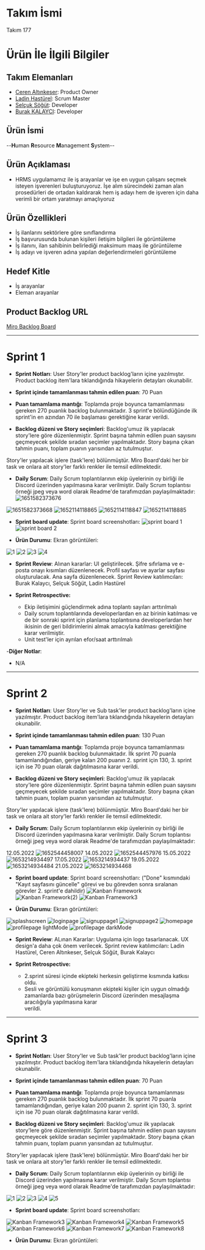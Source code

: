 # **Takım İsmi**

Takım 177

# Ürün İle İlgili Bilgiler

## Takım Elemanları

- [Ceren Altınkeser](https://github.com/cerenal): Product Owner
- [Ladin Hastürel](https://github.com/lhasturel): Scrum Master
- [Selçuk Söğüt](https://github.com/ssogut26): Developer
- [Burak KALAYCI](https://github.com/torukobyte): Developer

## Ürün İsmi

--**H**uman **R**esource **M**anagement **S**ystem--

## Ürün Açıklaması

- HRMS uygulamamız ile iş arayanlar ve işe en uygun çalışanı seçmek isteyen işverenleri
  buluşturuyoruz. İşe alım sürecindeki zaman alan prosedürleri de ortadan kaldırarak hem iş adayı
  hem de işveren için daha verimli bir ortam yaratmayı amaçlıyoruz

## Ürün Özellikleri

- İş ilanlarını sektörlere göre sınıflandırma
- İş başvurusunda bulunan kişileri iletişim bilgileri ile görüntüleme
- İş ilanını, ilan sahibinin belirlediği maksimum maaş ile görüntüleme
- İş adayı ve işveren adına yapılan değerlendirmeleri görüntüleme

## Hedef Kitle

- İş arayanlar
- Eleman arayanlar

## Product Backlog URL

[Miro Backlog Board](https://miro.com/app/board/uXjVO4JxoEI=/)

---

# Sprint 1

- **Sprint Notları**: User Story'ler product backlog'ların içine yazılmıştır. Product backlog item'lara tıklandığında hikayelerin detayları okunabilir.

- **Sprint içinde tamamlanması tahmin edilen puan**: 70 Puan

- **Puan tamamlama mantığı**: Toplamda proje boyunca tamamlanması gereken 270 puanlık backlog bulunmaktadır. 3 sprint'e bölündüğünde ilk sprint'in en azından 70 ile başlaması gerektiğine karar verildi.

- **Backlog düzeni ve Story seçimleri**: Backlog'umuz ilk yapılacak story'lere göre düzenlenmiştir. Sprint başına tahmin edilen puan sayısını geçmeyecek şekilde sıradan seçimler yapılmaktadır. Story başına çıkan tahmin puanı, toplam puanın yarısından az tutulmuştur. 

Story'ler yapılacak işlere (task'lere) bölünmüştür. Miro Board'daki her bir task ve onlara ait story'ler farklı renkler ile temsil edilmektedir.
- **Daily Scrum**: Daily Scrum toplantılarının ekip üyelerinin oy birliği ile Discord üzerinden yapılmasına karar verilmiştir. Daily Scrum toplantısı örneği jpeg veya word olarak Readme'de tarafımızdan paylaşılmaktadır:![1651582373676](https://user-images.githubusercontent.com/100482891/166457600-310661c5-9770-45a2-8b17-30353b4d5d88.jpg)

 ![1651582373668](https://user-images.githubusercontent.com/100482891/166457539-49835715-3038-4e29-9357-00f914f81313.png)
 ![1652114118865](https://user-images.githubusercontent.com/100482891/167456662-9d52f911-773b-4412-b058-0f1c6263b856.jpg)
 ![1652114118847](https://user-images.githubusercontent.com/100482891/167456719-4043c5f4-f989-4964-b4fc-7f9d4cc0c05e.jpg)
 ![1652114118885](https://user-images.githubusercontent.com/100482891/167456777-7f9331d8-8b5f-4b52-a311-2c5e904c38e0.jpg)


- **Sprint board update**: Sprint board screenshotları: 
![sprint board 1](https://user-images.githubusercontent.com/100482891/166457442-644282e1-b6c7-4d83-9bb8-f6856fd23363.jpg)
![sprint board 2](https://user-images.githubusercontent.com/100482891/167455509-d967e519-55d8-4a96-a8da-e019041916a6.jpg)



- **Ürün Durumu**: Ekran görüntüleri:

![1](https://user-images.githubusercontent.com/61664693/167292613-c9ac940a-58ca-47a8-bb32-125dd8faba24.png)
![2](https://user-images.githubusercontent.com/61664693/167292614-59b0fca3-75c9-4941-806a-b2d7da8f0368.png)
![3](https://user-images.githubusercontent.com/61664693/167292615-15f1a526-413c-43de-a571-87e7a2e58c47.png)
![4](https://user-images.githubusercontent.com/61664693/167292612-05e0e6f8-32a7-4118-a0c0-8e01186cfb16.png)

- **Sprint Review**: 
Alınan kararlar: UI geliştirilecek. Şifre sıfırlama ve e-posta onayı kısımları düzenlenecek. Profil sayfası ve ayarlar sayfası oluşturulacak. Ana sayfa düzenlenecek. Sprint Review katılımcıları: Burak Kalaycı, Selçuk Söğüt, Ladin Hastürel

- **Sprint Retrospective:**
  - Ekip iletişimini güçlendirmek adına toplantı sayıları arttırılmalı
  - Daily scrum toplantılarında developerlardan en az birinin katılması ve de bir sonraki sprint için planlama toplantısına developerlardan her
    ikisinin de geri bildirimlerini almak amacıyla katılması gerektiğine karar verilmiştir.
  - Unit test'ler için ayrılan efor/saat arttırılmalı

-**Diğer Notlar**:
- N/A

---

# Sprint 2

- **Sprint Notları**: User Story'ler ve Sub task'ler product backlog'ların içine yazılmıştır. Product backlog item'lara tıklandığında hikayelerin detayları okunabilir.

- **Sprint içinde tamamlanması tahmin edilen puan**: 130 Puan

- **Puan tamamlama mantığı**: Toplamda proje boyunca tamamlanması gereken 270 puanlık backlog bulunmaktadır. İlk sprint 70 puanla tamamlandığından, geriye kalan 200 puanın 2. sprint için 130, 3. sprint için ise 70 puan olarak dağıtılmasına karar verildi.


- **Backlog düzeni ve Story seçimleri**: Backlog'umuz ilk yapılacak story'lere göre düzenlenmiştir. Sprint başına tahmin edilen puan sayısını geçmeyecek şekilde sıradan seçimler yapılmaktadır. Story başına çıkan tahmin puanı, toplam puanın yarısından az tutulmuştur.

Story'ler yapılacak işlere (task'lere) bölünmüştür. Miro Board'daki her bir task ve onlara ait story'ler farklı renkler ile temsil edilmektedir.

- **Daily Scrum**: Daily Scrum toplantılarının ekip üyelerinin oy birliği ile Discord üzerinden yapılmasına karar verilmiştir. Daily Scrum toplantısı örneği jpeg veya word olarak Readme'de tarafımızdan paylaşılmaktadır:

12.05.2022 ![1652544458007](https://user-images.githubusercontent.com/100482891/168445607-aac82d62-0c3d-4aab-b8a0-e9d213db2c1a.jpg)
14.05.2022 ![1652544457976](https://user-images.githubusercontent.com/100482891/168445614-34d3b136-f373-440f-ab88-94a29282282d.jpg)
15.05.2022 ![1653214934497](https://user-images.githubusercontent.com/100482891/169690796-51db568f-fb6d-4b64-bdfc-63c19ade385d.jpg)
17.05.2022 ![1653214934437](https://user-images.githubusercontent.com/100482891/169690847-505da46e-2ecc-4f37-ae4f-2ac7d54e232e.jpg)
19.05.2022 ![1653214934484](https://user-images.githubusercontent.com/100482891/169690881-0bbf1f0c-7957-4e15-b157-16463e897338.jpg)
21.05.2022 ![1653214934468](https://user-images.githubusercontent.com/100482891/169690891-afb9cd99-ca0f-4cd3-81d5-9d0204286237.jpg)



- **Sprint board update**: Sprint board screenshotları: ("Done" kısmındaki "Kayıt sayfasını güncelle" görevi ve bu görevden sonra sıralanan görevler 2. sprint'e dahildir)
![Kanban Framework](https://user-images.githubusercontent.com/100482891/168445693-98797679-3881-45d2-a8db-15d1950f1e89.jpg)
![Kanban Framework(2)](https://user-images.githubusercontent.com/100482891/169690684-ea41fe57-104f-42be-8d21-064dced217ba.jpg)
![Kanban Framework3](https://user-images.githubusercontent.com/100482891/169879281-3d09545b-5e6a-4175-9e61-eb33d8924c10.jpg)


- **Ürün Durumu**: Ekran görüntüleri:

![splashscreen](https://user-images.githubusercontent.com/100482891/169692139-983919bd-c378-4ebf-9ee7-9205647a5fa0.png)
![loginpage](https://user-images.githubusercontent.com/100482891/169798811-3ad4a8b8-04a4-4744-842c-38aa38bd321f.png)
![signuppage1](https://user-images.githubusercontent.com/100482891/169798997-39ab9497-379d-4f7d-9b30-bcbdb428b0bf.png)
![signuppage2](https://user-images.githubusercontent.com/100482891/169799146-69f0a80e-2550-4806-8779-efb4fd951c47.png)
![homepage](https://user-images.githubusercontent.com/100482891/169692157-16a6ce33-a7cd-42de-82ad-0f034226d0f8.png)
![profilepage lightMode](https://user-images.githubusercontent.com/100482891/169692296-1ae694f6-3076-4664-996e-1ff6ab763845.png)
![profilepage darkMode](https://user-images.githubusercontent.com/100482891/169692169-0a206cf5-7b0c-4896-94ab-aa3d1c05875e.png)


- **Sprint Review**: ALınan Kararlar: Uygulama için logo tasarlanacak. UX design'a daha çok önem verilecek. Sprint review katılımcıları: Ladin Hastürel, Ceren Altınkeser, Selçuk Söğüt, Burak Kalaycı


- **Sprint Retrospective:**
  - 2.sprint süresi içinde ekipteki herkesin geliştirme kısmında katkısı oldu.
  - Sesli ve görüntülü konuşmanın ekipteki kişiler için uygun olmadığı zamanlarda bazı görüşmelerin Discord üzerinden mesajlaşma aracılığıyla yapılmasına karar    
  verildi.
  


---

# Sprint 3

- **Sprint Notları**: User Story'ler ve Sub task'ler product backlog'ların içine yazılmıştır. Product backlog item'lara tıklandığında hikayelerin detayları okunabilir.

- **Sprint içinde tamamlanması tahmin edilen puan**: 70 Puan

- **Puan tamamlama mantığı**: Toplamda proje boyunca tamamlanması gereken 270 puanlık backlog bulunmaktadır. İlk sprint 70 puanla tamamlandığından, geriye kalan 200 puanın 2. sprint için 130, 3. sprint için ise 70 puan olarak dağıtılmasına karar verildi.

- **Backlog düzeni ve Story seçimleri**: Backlog'umuz ilk yapılacak story'lere göre düzenlenmiştir. Sprint başına tahmin edilen puan sayısını geçmeyecek şekilde sıradan seçimler yapılmaktadır. Story başına çıkan tahmin puanı, toplam puanın yarısından az tutulmuştur.

Story'ler yapılacak işlere (task'lere) bölünmüştür. Miro Board'daki her bir task ve onlara ait story'ler farklı renkler ile temsil edilmektedir.

- **Daily Scrum**: Daily Scrum toplantılarının ekip üyelerinin oy birliği ile Discord üzerinden yapılmasına karar verilmiştir. Daily Scrum toplantısı örneği jpeg veya word olarak Readme'de tarafımızdan paylaşılmaktadır:

![1](https://user-images.githubusercontent.com/100482891/172007477-1f21add1-abe4-462b-94cc-a5db76245a6c.jpg)
![2](https://user-images.githubusercontent.com/100482891/172007567-d53b07f1-87fd-4b99-a088-996a4de8c5bc.jpg)
![3](https://user-images.githubusercontent.com/100482891/172007773-c88b471e-8844-4a39-8d60-ff8084cf3f39.jpg)
![4](https://user-images.githubusercontent.com/100482891/172007778-e236f904-797d-4515-ba72-be610706dae0.jpg)
![5](https://user-images.githubusercontent.com/100482891/172007785-ca48f456-5deb-4234-a6f0-63599e9cdb16.jpg)


- **Sprint board update**: Sprint board screenshotları:

![Kanban Framework3](https://user-images.githubusercontent.com/100482891/172007836-b298ddd3-7464-427c-a834-72be6b9d1cdd.jpg)
![Kanban Framework4](https://user-images.githubusercontent.com/100482891/172007847-4143c76e-1eda-45e4-a06f-dfbf044f88bb.jpg)
![Kanban Framework5](https://user-images.githubusercontent.com/100482891/172007853-6465e1aa-cbb1-4be0-acd2-c5c4755eba68.jpg)
![Kanban Framework6](https://user-images.githubusercontent.com/100482891/172007856-0c51154e-d3c8-4a85-9f34-084d8acd2c14.jpg)
![Kanban Framework7](https://user-images.githubusercontent.com/100482891/172007859-7840bc62-7349-4bee-9eb5-165f1864442e.jpg)
![Kanban Framework8](https://user-images.githubusercontent.com/100482891/172007860-bbab16d9-111e-47e2-abaf-1ae18d421bb1.jpg)


- **Ürün Durumu**: Ekran görüntüleri:

